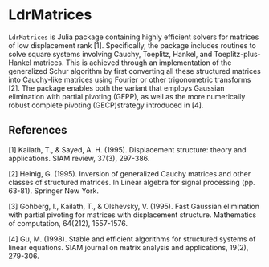# LdrMatrices

`LdrMatrices` is Julia package containing highly efficient solvers for matrices of low displacement rank [1]. Specifically, the package includes routines to solve square systems involving Cauchy, Toeplitz, Hankel, and Toeplitz-plus-Hankel matrices. This is achieved through an implementation of the generalized Schur algorithm by first converting all these structured matrices into Cauchy-like matrices using Fourier or other trigonometric transforms [2]. The package enables both the variant that employs Gaussian elimination
with partial pivoting (GEPP), as well as the more numerically robust complete pivoting (GECP)strategy introduced in [4].

## References
[1] Kailath, T., & Sayed, A. H. (1995). Displacement structure: theory and applications. SIAM review, 37(3), 297-386.

[2] Heinig, G. (1995). Inversion of generalized Cauchy matrices and other classes of structured matrices. In Linear algebra for signal processing (pp. 63-81). Springer New York.

[3] Gohberg, I., Kailath, T., & Olshevsky, V. (1995). Fast Gaussian elimination with partial pivoting for matrices with displacement structure. Mathematics of computation, 64(212), 1557-1576.

[4] Gu, M. (1998). Stable and efficient algorithms for structured systems of linear equations. SIAM journal on matrix analysis and applications, 19(2), 279-306.

<!-- 
GOALS
- solve overdetermined, underdetermined, and square systems of important ldr matrices
- fast mat-vecs for important ldr matrices (through e.g. FMM, FFT)
- add,subtract ldr matrices wherevever possible
- efficiently compute compact representations of the inverse of important ldr matrices
- make sure that algorithms or type generic wherever possible: Schur algorithm should work on any field!
-->


